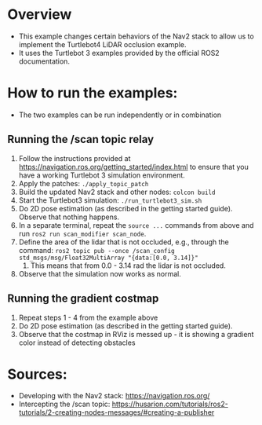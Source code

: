 # Overview
- This example changes certain behaviors of the Nav2 stack to allow us to implement the Turtlebot4 LiDAR occlusion example.
- It uses the Turtlebot 3 examples provided by the official ROS2 documentation.

# How to run the examples:
- The two examples can be run independently or in combination

## Running the /scan topic relay
1. Follow the instructions provided at https://navigation.ros.org/getting_started/index.html to ensure that you have a working Turtlebot 3 simulation environment.
1. Apply the patches: `./apply_topic_patch`
1. Build the updated Nav2 stack and other nodes: `colcon build`
1. Start the Turtlebot3 simulation: `./run_turtlebot3_sim.sh`
2. Do 2D pose estimation (as described in the getting started guide). Observe that nothing happens.
3. In a separate terminal, repeat the `source ...` commands from above and run `ros2 run scan_modifier scan_node`.
4. Define the area of the lidar that is not occluded, e.g., through the command: `ros2 topic pub --once /scan_config std_msgs/msg/Float32MultiArray "{data:[0.0, 3.14]}"`
   1. This means that from 0.0 - 3.14 rad the lidar is not occluded.
5. Observe that the simulation now works as normal.

## Running the gradient costmap
1. Repeat steps 1 - 4 from the example above
1. Do 2D pose estimation (as described in the getting started guide).
1. Observe that the costmap in RViz is messed up - it is showing a gradient color instead of detecting obstacles

# Sources:
- Developing with the Nav2 stack: https://navigation.ros.org/
- Intercepting the /scan topic: https://husarion.com/tutorials/ros2-tutorials/2-creating-nodes-messages/#creating-a-publisher
